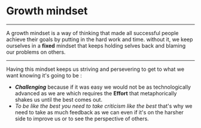 

# **Growth mindset** 
------------

A growth mindset is a way of thinking that made all successful people achieve their goals by putting in the hard work and time. without it, we keep ourselves in a **fixed** mindset that keeps holding selves back and blaming our problems on others. 


--- 
Having this mindset keeps us striving and persevering to get to what we want knowing it's going to be :

- ***Challenging*** because if it was easy we would not be as technologically advanced as we are which requires the **Effort** that metaphorically shakes us  until the best comes out.
- *To be like the best you need to take criticism like the best* that's why we need to take as much feedback as we can even if it's on the harsher side to improve us or to see the perspective of others.
